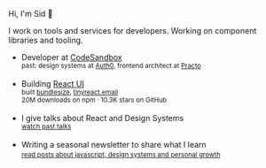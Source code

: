 Hi, I'm Sid 👋

I work on tools and services for developers. Working on component libraries and tooling.

<ul>
<li>
  <div>Developer at <a href="https://codesandbox.io">CodeSandbox</a></div>
  <small>past: design systems at <a href="https://auth0.com">Auth0</a>, frontend architect at <a href="https://practo.com">Practo</a></small>
</li>
<br/>
<li>
  <div>Building <a href="https://github.com/siddharthkp/react-ui">React UI</a></div>
  <div><small>built <a href="https://github.com/siddharthkp/bundlesize">bundlesize</a>, <a href="https://tinyreact.email">tinyreact.email</a></small></div>
  <div><small>20M downloads on npm · 10.3K stars on GitHub</small></div>
</li>
<br/>
<li>
  <div>I give talks about React and Design Systems</div>
  <small><a href="https://sid.st/talks/">watch past talks<a/></small>
</li>
<br/>
<li>
  <div>Writing a seasonal newsletter to share what I learn</div>
  <small><a href="https://sid.st/blog/">read posts about javascript, design systems and personal growth<a/></small>
</li>
</ul>
